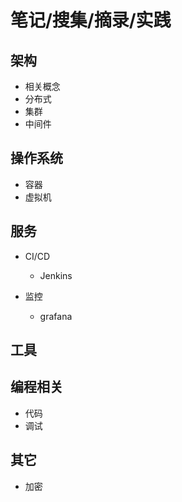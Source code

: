 # 笔记/搜集/摘录/实践

## 架构
- 相关概念
- 分布式
- 集群
- 中间件

## 操作系统
- 容器
- 虚拟机

## 服务
- CI/CD
    - Jenkins

- 监控
    - grafana

## 工具

## 编程相关
- 代码
- 调试

## 其它
- 加密